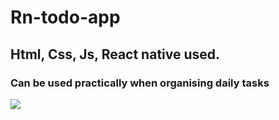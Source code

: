 # Rn-todo-app

<h2> Html, Css, Js, React native used. </h2>

<h3> Can be used practically when organising daily tasks </h3>

<img src="gif.gif">